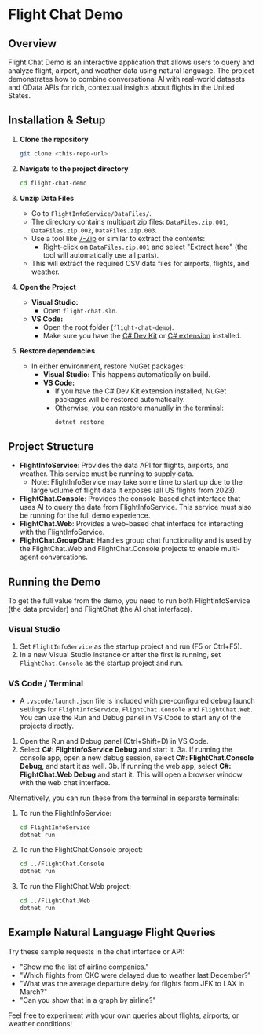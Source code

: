 # Flight Chat Demo

## Overview

Flight Chat Demo is an interactive application that allows users to query and analyze flight, airport, and weather data using natural language. The project demonstrates how to combine conversational AI with real-world datasets and OData APIs for rich, contextual insights about flights in the United States.

## Installation & Setup

1. **Clone the repository**
   ```sh
   git clone <this-repo-url>
   ```
2. **Navigate to the project directory**
   ```sh
   cd flight-chat-demo
   ```
3. **Unzip Data Files**
   - Go to `FlightInfoService/DataFiles/`.
   - The directory contains multipart zip files: `DataFiles.zip.001`, `DataFiles.zip.002`, `DataFiles.zip.003`.
   - Use a tool like [7-Zip](https://www.7-zip.org/) or similar to extract the contents:
     - Right-click on `DataFiles.zip.001` and select "Extract here" (the tool will automatically use all parts).
   - This will extract the required CSV data files for airports, flights, and weather.

4. **Open the Project**
   - **Visual Studio:**
     - Open `flight-chat.sln`.
   - **VS Code:**
     - Open the root folder (`flight-chat-demo`).
     - Make sure you have the [C# Dev Kit](https://marketplace.visualstudio.com/items?itemName=ms-dotnettools.csdevkit) or [C# extension](https://marketplace.visualstudio.com/items?itemName=ms-dotnettools.csharp) installed.

5. **Restore dependencies**
   - In either environment, restore NuGet packages:
     - **Visual Studio:** This happens automatically on build.
     - **VS Code:**
       - If you have the C# Dev Kit extension installed, NuGet packages will be restored automatically.
       - Otherwise, you can restore manually in the terminal:
         ```sh
         dotnet restore
         ```

## Project Structure

- **FlightInfoService**: Provides the data API for flights, airports, and weather. This service must be running to supply data. 
  - Note: FlightInfoService may take some time to start up due to the large volume of flight data it exposes (all US flights from 2023).
- **FlightChat.Console**: Provides the console-based chat interface that uses AI to query the data from FlightInfoService. This service must also be running for the full demo experience.
- **FlightChat.Web**: Provides a web-based chat interface for interacting with the FlightInfoService.
- **FlightChat.GroupChat**: Handles group chat functionality and is used by the FlightChat.Web and FlightChat.Console projects to enable multi-agent conversations.

## Running the Demo

To get the full value from the demo, you need to run both FlightInfoService (the data provider) and FlightChat (the AI chat interface).

### Visual Studio

1. Set `FlightInfoService` as the startup project and run (F5 or Ctrl+F5).
2. In a new Visual Studio instance or after the first is running, set `FlightChat.Console` as the startup project and run.

### VS Code / Terminal

- A `.vscode/launch.json` file is included with pre-configured debug launch settings for `FlightInfoService`, `FlightChat.Console` and `FlightChat.Web`. You can use the Run and Debug panel in VS Code to start any of the projects directly.

1. Open the Run and Debug panel (Ctrl+Shift+D) in VS Code.
2. Select **C#: FlightInfoService Debug** and start it.
3a. If running the console app, open a new debug session, select **C#: FlightChat.Console Debug**, and start it as well.
3b. If running the web app, select **C#: FlightChat.Web Debug** and start it. This will open a browser window with the web chat interface.

Alternatively, you can run these from the terminal in separate terminals:

1. To run the FlightInfoService:
   ```sh
   cd FlightInfoService
   dotnet run
   ```
2. To run the FlightChat.Console project:
   ```sh
   cd ../FlightChat.Console
   dotnet run
   ```
3. To run the FlightChat.Web project:
   ```sh
   cd ../FlightChat.Web
   dotnet run
   ```

## Example Natural Language Flight Queries

Try these sample requests in the chat interface or API:

- "Show me the list of airline companies."
- "Which flights from OKC were delayed due to weather last December?"
- "What was the average departure delay for flights from JFK to LAX in March?"
- "Can you show that in a graph by airline?"

Feel free to experiment with your own queries about flights, airports, or weather conditions!
